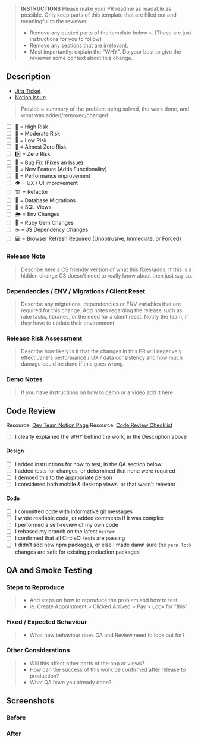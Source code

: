 > **INSTRUCTIONS**
> Please make your PR readme as readable as possible. Only keep parts of this template that are filled out and meaningful to the reviewer.
>
> - Remove any quoted parts of the template below `>`. (These are just instructions for you to follow)
> - Remove any sections that are irrelevant.
> - Most importantly: explain the "WHY". Do your best to give the reviewer some context about this change.

## Description
- [Jira Ticket](https://janeapp.atlassian.net/...)
- [Notion Issue](https://www.notion.so/janeapp/...)

> Provide a summary of the problem being solved, the work done, and what was added/removed/changed

- [ ] 🔴 = High Risk
- [ ] 🔶 = Moderate Risk
- [ ] 💚 = Low Risk
- [ ] 💜 = Almost Zero Risk
- [ ] 0️⃣ = Zero Risk
- [ ] 🐛 = Bug Fix (Fixes an Issue)
- [ ] 🌟 = New Feature (Adds Functionality)
- [ ] 🏇 = Performance improvement
- [ ] 👁 = UX / UI improvement
- [ ] 🏗 = Refactor
- [ ] 💾 = Database Migrations
- [ ] 🔎 = SQL Views
- [ ] 🌦 = Env Changes
- [ ] 💎 = Ruby Gem Changes
- [ ] ☕️ = JS Dependency Changes
- [ ] 💻 = Browser Refresh Required (Unobtrusive, Immediate, or Forced)

### Release Note
> Describe here a CS friendly version of what this fixes/adds. If this is a hidden change CS doesn't need to really know about then just say so.

### Dependencies / ENV / Migrations / Client Reset
> Describe any migrations, dependencies or ENV variables that are required for this change. Add notes regarding the release such as rake tasks, libraries, or the need for a client reset. Notify the team, if they have to update their environment.

### Release Risk Assessment
> Describe how likely is it that the changes in this PR will negatively effect Jane's performance / UX / data consistency and how much damage could be done if this goes wrong.

### Demo Notes
> If you have instructions on how to demo or a video add it here

## Code Review
Resource: [Dev Team Notion Page](https://www.notion.so/janeapp/Dev-Team-f06c6eb2ccca4066bc63fc1ac1bd2549)
Resource: [Code Review Checklist](https://www.notion.so/janeapp/Code-Review-checklist-2c510c527ac7470c902a5e8f25f9db3c)

- [ ] I clearly explained the WHY behind the work, in the Description above

#### Design
- [ ] I added instructions for how to test, in the QA section below
- [ ] I added tests for changes, or determined that none were required
- [ ] I demoed this to the appropriate person
- [ ] I considered both mobile & desktop views, or that wasn't relevant

#### Code
- [ ] I committed code with informative git messages
- [ ] I wrote readable code, or added comments if it was complex
- [ ] I performed a self-review of my own code
- [ ] I rebased my branch on the latest `master`
- [ ] I confirmed that all CircleCI tests are passing
- [ ] I didn't add new npm packages, or else I made damn sure the `yarn.lock` changes are safe for existing production packages

## QA and Smoke Testing
### Steps to Reproduce
> - Add steps on how to reproduce the problem and how to test
> - ie. Create Appointment > Clicked Arrived > Pay > Look for "this"

### Fixed / Expected Behaviour
> - What new behaviour does QA and Review need to look out for?

### Other Considerations
> - Will this affect other parts of the app or views?
> - How can the success of this work be confirmed after release to production?
> - What QA have you already done?

## Screenshots
### Before
### After

